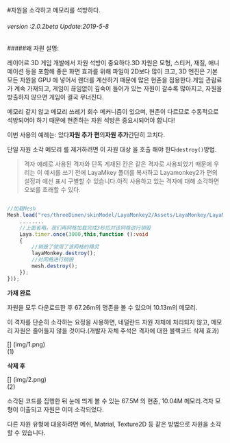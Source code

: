 #자원을 소각하고 메모리를 석방하다.

###### *version :2.0.2beta   Update:2019-5-8*

#####왜 자원 설명:

레이어르 3D 게임 개발에서 자원 석방이 중요하다.3D 자원은 모형, 스티커, 재질, 애니메이션 등을 포함해 좋은 화면 효과를 위해 파일이 2D보다 많이 크고, 3D 엔진은 기본 모든 자원을 GPU 에 넣어서 렌더를 계산하기 때문에 많은 현존을 점용한다.게임 관람료가 계속 가재되고, 게임이 끊임없이 깊숙이 들어가 있는 자원이 갈수록 많아지고, 자원을 방출하지 않으면 게임이 결국 무너진다.

메모리 같지 않고 메모리 쓰레기 회수 메커니즘이 있으며, 현존이 다르므로 수동적으로 석방되어야 하기 때문에 현존하는 자원 석방은 중요시되어야 합니다!

이번 사용의 예례는: 있다**자원 추가 편**의**자원 추가**간단히 고치다.

단일 자원 소각 메모리 를 제거하려면 이 자원 대상 을 호출 해야 한다`destroy()`방법.

> 격자 예례로 사용된 격자와 단독 게재된 칸은 같은 격자로 사용되었기 때문에 우리는 이 예시를 쓰기 전에 LayaMkey 폴더를 복사하고 Layamonkey2가 편의 설정과 예선 표시 구별할 수 있습니다.아직 사용하고 있는 격자에 대해 소각하면 오보를 초래할 수 있다.


```typescript

//加载Mesh
Mesh.load("res/threeDimen/skinModel/LayaMonkey2/Assets/LayaMonkey/LayaMonkey-LayaMonkey.lm", Handler.create(this, function(mesh:Mesh):void {
  	........
    //上面省略，我们再网格加载完成3秒后对该网格进行销毁
    Laya.timer.once(3000,this,function ():void 
    {
        //销毁了使用了该网格的精灵
        layaMonkey.destroy();
        //对网格进行销毁
        mesh.destroy();        
    });
}));
```


**가재 완료**

자원을 모두 다운로드한 후 67.26m의 명존을 볼 수 있으며 10.13m의 메모리.

이 격자를 단순히 소각하는 요정을 사용하면, 네덜란드 자원 자체에 처리되지 않고, 메모리 자원은 줄어들지 않을 것이다.(개발자 자체 주석은 격자에 대한 블랙코드 삭제 효과)

[] (img/1.png)<br>(1)

**삭제 후**

[] (img/2.png)<br>(2)

소각된 코드를 집행한 뒤 눈에 띄게 볼 수 있는 67.5M 의 현존, 10.04M 메모리.격자 모형이 이출되고 자원은 이미 소각되었다.

다른 자원 유형에 대응하려면 메쉬, Matrial, Texture2D 등 같은 방법으로 자원을 소각할 수 있습니다.
